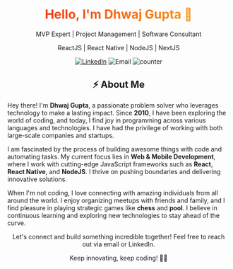 <div align="center">
   <h1 style="background-image: linear-gradient(to right, #f12711, #f5af19); -webkit-background-clip: text; -webkit-text-fill-color: transparent;">Hello, I'm Dhwaj Gupta 👋</h1>

  <p>MVP Expert | Project Management | Software Consultant</p>

  <p>ReactJS | React Native | NodeJS | NextJS</p>

  [![LinkedIn](https://img.shields.io/badge/LinkedIn-Dhwaj%20Gupta-blue?style=flat&logo=linkedin)](https://www.linkedin.com/in/dhwajgupta/)
  ![Email](https://img.shields.io/badge/Email-dhwajgupta27%40gmail.com-red)
  ![counter](https://envmwosnn4bq5qx.m.pipedream.net)

  <h2>⚡ About Me</h2>
<div align="left">
  <p>Hey there! I'm <strong>Dhwaj Gupta</strong>, a passionate problem solver who leverages technology to make a lasting impact. Since <strong>2010</strong>, I have been exploring the world of coding, and today, I find joy in programming across various languages and technologies. I have had the privilege of working with both large-scale companies and startups.</p>

  <p>I am fascinated by the process of building awesome things with code and automating tasks. My current focus lies in <strong>Web & Mobile Development</strong>, where I work with cutting-edge JavaScript frameworks such as <strong>React</strong>, <strong>React Native</strong>, and <strong>NodeJS</strong>. I thrive on pushing boundaries and delivering innovative solutions.</p>

  <p>When I'm not coding, I love connecting with amazing individuals from all around the world. I enjoy organizing meetups with friends and family, and I find pleasure in playing strategic games like <strong>chess</strong> and <strong>pool</strong>. I believe in continuous learning and exploring new technologies to stay ahead of the curve.</p>
</div>
  <p>Let's connect and build something incredible together! Feel free to reach out via email or LinkedIn.</p>

  <p>Keep innovating, keep coding! 🚀🔥</p>

</div>

